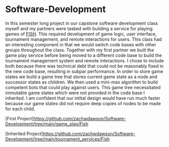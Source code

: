 # Software-Development

In this semester long project in our capstone software development class myself and my partners were tasked with building a service for playing games of [FISH](https://images-cdn.fantasyflightgames.com/ffg_content/hey-thats-my-fish-board-game/hey-thats-my-fish-rulebook.pdf).
This required development of game logic, user interface, tournament management, and remote interactions for users. This class had an interesting component 
in that we would switch code bases with other groups throughout the class. Together with my first partner we built the game play service before being moved to a
different code base to build the tournament management system and remote interactions. I chose to include both because there was technical debt that could not
be reasonably fixed in the new code base, resulting in subpar performance. In order to store game states we build a game tree that stores current game state as a node
and successor states as children. We then used a mini-max algorithm to build competent bots that could play against users. This game tree necessitated immutable
game states which were not provided in the code base I inherited. I am confident that our intital design would have run much faster because our game states did not require deep copies
of nodes to be made for each child.


[First Project]https://github.com/zachwdawson/Software-Development/tree/main/game_play/Fish

[Inherited Project]https://github.com/zachwdawson/Software-Development/tree/main/tournament_services/Fish
